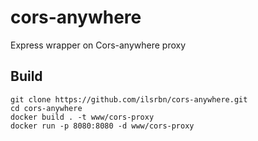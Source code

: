 # cors-anywhere
Express wrapper on Cors-anywhere proxy

## Build

```
git clone https://github.com/ilsrbn/cors-anywhere.git
cd cors-anywhere
docker build . -t www/cors-proxy
docker run -p 8080:8080 -d www/cors-proxy
```
